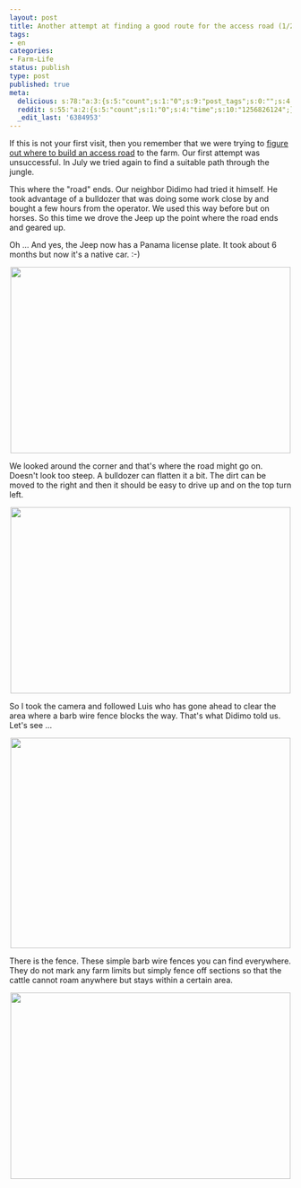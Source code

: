 ```yaml
---
layout: post
title: Another attempt at finding a good route for the access road (1/2)
tags:
- en
categories:
- Farm-Life
status: publish
type: post
published: true
meta:
  delicious: s:78:"a:3:{s:5:"count";s:1:"0";s:9:"post_tags";s:0:"";s:4:"time";s:10:"1256826122";}";
  reddit: s:55:"a:2:{s:5:"count";s:1:"0";s:4:"time";s:10:"1256826124";}";
  _edit_last: '6384953'
---
```

If this is not your first visit, then you remember that we were trying to <a href="http://rainforestfinca.wordpress.com/2009/09/07/figuring-out-where-to-build-an-access-road/">figure out where to build an access road</a> to the farm. Our first attempt was unsuccessful. In July we tried again to find a suitable path through the jungle.

This where the "road" ends. Our neighbor Didimo had tried it himself. He took advantage of a bulldozer that was doing some work close by and bought a few hours from the operator. We used this way before but on horses. So this time we drove the Jeep up the point where the road ends and geared up.

Oh ... And yes, the Jeep now has a Panama license plate. It took about 6 months but now it's a native car. :-)

<a href="http://www.flickr.com/photos/34665899@N00/3927771720" title="View '' on Flickr.com"><div style="text-align:center;"><img src="http://farm4.static.flickr.com/3464/3927771720_1a6ddafb17.jpg" alt="" border="0" width="500" height="332" /></div></a>

We looked around the corner and that's where the road might go on. Doesn't look too steep. A bulldozer can flatten it a bit. The dirt can be moved to the right and then it should be easy to drive up and on the top turn left.

<a href="http://www.flickr.com/photos/34665899@N00/3926988083" title="View '' on Flickr.com"><div style="text-align:center;"><img src="http://farm3.static.flickr.com/2527/3926988083_879a24af7e.jpg" alt="" border="0" width="500" height="332" /></div></a>

So I took the camera and followed Luis who has gone ahead to clear the area where a barb wire fence blocks the way. That's what Didimo told us. Let's see ...

<a href="http://www.flickr.com/photos/34665899@N00/3927737172" title="View '' on Flickr.com"><div style="text-align:center;"><img src="http://farm3.static.flickr.com/2519/3927737172_dac4574d31.jpg" alt="" border="0" width="500" height="375" /></div></a>

There is the fence. These simple barb wire fences you can find everywhere. They do not mark any farm limits but simply fence off sections so that the cattle cannot roam anywhere but stays within a certain area.

<a href="http://www.flickr.com/photos/34665899@N00/3927767214" title="View '' on Flickr.com"><div style="text-align:center;"><img src="http://farm3.static.flickr.com/2580/3927767214_6eba15cb06.jpg" alt="" border="0" width="500" height="332" /></div></a>
